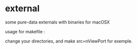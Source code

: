 # external
some pure-data externals
with binaries for macOSX

usage for makefile : 

change your directories, 
and make src=nViewPort for exemple.
